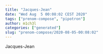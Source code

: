 ```yaml
---
title: "Jacques-Jean"
date: "Wed Aug  5 00:08:02 CEST 2020"
tags: ["prenom-compose", "pipotron"]
author: m1ch3l
categories: ["generated"]
slug: "prenom-compose/2020-08-05-00:08:02"
---
```


Jacques-Jean
